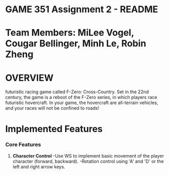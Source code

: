# GAME 351 Assignment 2 - README
# Team Members: MiLee Vogel, Cougar Bellinger, Minh Le, Robin Zheng
# OVERVIEW
futuristic racing game called F-Zero: Cross-Country. Set in the 22nd century, the game is a reboot of the F-Zero series, in which players race futuristic hovercraft. In your game, the hovercraft are all-terrain vehicles, and your races will not be confined to roads! 
# Implemented Features
### Core Features
1. **Character Control**
  -Use WS to implement basic movement of the player character (forward, backward).
  -Rotation control using 'A' and 'D' or the left and right arrow keys.
